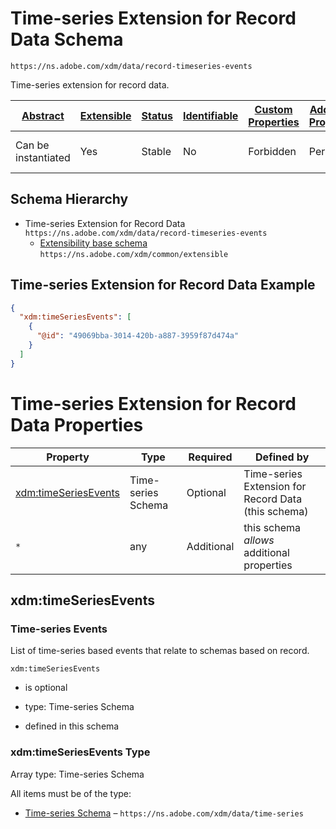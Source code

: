 
# Time-series Extension for Record Data Schema

```
https://ns.adobe.com/xdm/data/record-timeseries-events
```

Time-series extension for record data.

| [Abstract](../../../abstract.md) | [Extensible](../../../extensions.md) | [Status](../../../status.md) | [Identifiable](../../../id.md) | [Custom Properties](../../../extensions.md) | [Additional Properties](../../../extensions.md) | Defined In |
|----------------------------------|--------------------------------------|------------------------------|--------------------------------|---------------------------------------------|-------------------------------------------------|------------|
| Can be instantiated | Yes | Stable | No | Forbidden | Permitted | [datatypes/data/record-timeseries-events.schema.json](datatypes/data/record-timeseries-events.schema.json) |
## Schema Hierarchy

* Time-series Extension for Record Data `https://ns.adobe.com/xdm/data/record-timeseries-events`
  * [Extensibility base schema](../extensible.schema.md) `https://ns.adobe.com/xdm/common/extensible`


## Time-series Extension for Record Data Example
```json
{
  "xdm:timeSeriesEvents": [
    {
      "@id": "49069bba-3014-420b-a887-3959f87d474a"
    }
  ]
}
```

# Time-series Extension for Record Data Properties

| Property | Type | Required | Defined by |
|----------|------|----------|------------|
| [xdm:timeSeriesEvents](#xdmtimeseriesevents) | Time-series Schema | Optional | Time-series Extension for Record Data (this schema) |
| `*` | any | Additional | this schema *allows* additional properties |

## xdm:timeSeriesEvents
### Time-series Events

List of time-series based events that relate to schemas based on record.

`xdm:timeSeriesEvents`
* is optional
* type: Time-series Schema

* defined in this schema

### xdm:timeSeriesEvents Type


Array type: Time-series Schema

All items must be of the type:
* [Time-series Schema](../../behaviors/time-series.schema.md) – `https://ns.adobe.com/xdm/data/time-series`







